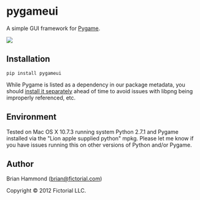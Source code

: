 # pygameui

A simple GUI framework for [Pygame](http://www.pygame.org).

![](https://github.com/fictorial/pygameui/raw/master/screenshot.png)

## Installation

    pip install pygameui

While Pygame is listed as a dependency in our package metadata, you should
[install it separately](http://www.pygame.org/install.html) ahead of time to
avoid issues with libpng being improperly referenced, etc.

## Environment

Tested on Mac OS X 10.7.3 running system Python 2.7.1 and Pygame installed via
the "Lion apple supplied python" mpkg.  Please let me know if you have issues
running this on other versions of Python and/or Pygame.

## Author

Brian Hammond (brian@fictorial.com)

Copyright © 2012 Fictorial LLC.
